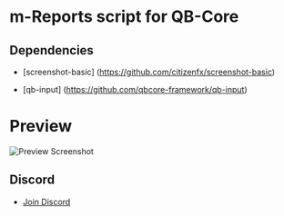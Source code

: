 # m-Reports script for QB-Core

## Dependencies

- [screenshot-basic] (https://github.com/citizenfx/screenshot-basic)

- [qb-input] (https://github.com/qbcore-framework/qb-input)

# Preview

![Preview Screenshot](https://media.discordapp.net/attachments/1023351803103940668/1040634320227926046/a.png)


## Discord
- [Join Discord](https://discord.gg/marcinhu)
